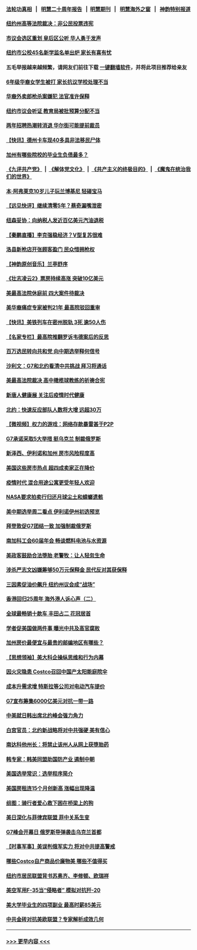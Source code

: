 #### [法轮功真相](https://github.com/gfw-breaker/truth/blob/master/README.md?t=0) &nbsp;&nbsp;|&nbsp;&nbsp; [明慧二十周年报告](https://github.com/gfw-breaker/mh-reports/blob/master/README.md?t=0) &nbsp;&nbsp;|&nbsp;&nbsp;[明慧期刊](https://github.com/gfw-breaker/mh-qikan) &nbsp;&nbsp;|&nbsp;&nbsp; [明慧海外之窗](https://github.com/gfw-breaker/mh-news/blob/master/README.md?t=0) &nbsp;&nbsp;|&nbsp;&nbsp; [神韵特别报道](https://github.com/gfw-breaker/mh-news/blob/master/shenyun.md?t=0)
#### [纽约州高等法院裁决：非公民投票违宪](../pages/nsc412/n13768925.md?t=06281501) 
#### [市议会选区重划 皇后区公听 华人勇于发声](../pages/nsc412/n13768915.md?t=06281501) 
#### [纽约市公校45名新学监名单出炉 家长有喜有忧](../pages/nsc412/n13768920.md?t=06281501) 
#### 五毛举报越来越频繁，请网友们前往下载 [一键翻墙软件](https://github.com/gfw-breaker/ssr-accounts)，并将此项目推荐给亲友
#### [6年级华裔女学生被打 家长抗议学校处理不当](../pages/nsc412/n13768909.md?t=06281501) 
#### [华裔外卖郎枪杀案嫌犯 法官准许保释](../pages/nsc412/n13768901.md?t=06281501) 
#### [纽约市议会听证 教育局被批预算分配不当](../pages/nsc412/n13768913.md?t=06281501) 
#### [两年招聘热潮转消退 华尔街可能提前裁员](../pages/nsc412/n13768737.md?t=06281501) 
#### [【快讯】德州卡车现40多具非法移民尸体](../pages/nsc412/n13768826.md?t=06281501) 
#### [加州有哪些院校的毕业生负债最多？](../pages/nsc412/n13768835.md?t=06281501) 
#### [《九评共产党》](https://github.com/begood0513/9ping.md/blob/master/README.md) &nbsp;|&nbsp; [《解体党文化》](../../../../jtdwh.md/blob/master/README.md)  &nbsp;|&nbsp; [《共产主义的终极目的》](../../../../gczydzjmd.md/blob/master/README.md) &nbsp;|&nbsp; [《魔鬼在统治我们的世界》](../../../../mgztzwmdsj.md/blob/master/README.md) 
#### [本‧阿弗莱克10岁儿子玩兰博基尼 轻碰宝马](../pages/nsc412/n13768806.md?t=06281501) 
#### [【远见快评】继续清零5年？蔡奇漏嘴泄密](../pages/nsc412/n13768743.md?t=06281501) 
#### [纽森妥协：向纳税人发近百亿美元汽油退税](../pages/nsc412/n13768765.md?t=06281501) 
#### [【秦鹏直播】李克强稳经济？V型复苏很难](../pages/nsc412/n13768690.md?t=06281501) 
#### [洛县新枪店开张顾客盈门 民众惜拥枪权](../pages/nsc412/n13768728.md?t=06281501) 
#### [【神韵原创音乐】兰亭舒序](../pages/nsc412/n13768608.md?t=06281501) 
#### [《壮志凌云2》票房持续高涨 突破10亿美元](../pages/nsc412/n13768638.md?t=06281501) 
#### [美最高法院休庭前 四大案件待裁决](../pages/nsc412/n13768668.md?t=06281501) 
#### [美华裔痛症专家被判21年 最高院驳回重审](../pages/nsc412/n13768713.md?t=06281501) 
#### [【快讯】美铁列车在密州脱轨 3死 逾50人伤](../pages/nsc412/n13768711.md?t=06281501) 
#### [【名家专栏】最高院推翻罗诉韦德案后的反思](../pages/nsc412/n13768485.md?t=06281501) 
#### [百万选民转向共和党 向中期选举释何信号](../pages/nsc412/n13768586.md?t=06281501) 
#### [沙利文：G7和北约看清中共挑战 拜习将通话](../pages/nsc412/n13768652.md?t=06281501) 
#### [美最高法院裁决 高中橄榄球教练的祈祷合宪](../pages/nsc412/n13768604.md?t=06281501) 
#### [新唐人健康展  关注后疫情时代健康](../pages/nsc412/n13768122.md?t=06281501) 
#### [北约：快速反应部队人数将大增 远超30万](../pages/nsc412/n13768594.md?t=06281501) 
#### [【微视频】权力的游戏：网络存款暴雷甚于P2P](../pages/nsc412/n13768525.md?t=06281501) 
#### [G7承诺采取5大举措 挺乌克兰 制裁俄罗斯](../pages/nsc412/n13768462.md?t=06281501) 
#### [新泽西、伊利诺和加州 房市风险程度高](../pages/nsc412/n13768427.md?t=06281501) 
#### [美国这些房市热点 超四成卖家正在降价](../pages/nsc412/n13768265.md?t=06281501) 
#### [疫情时代 混合用途公寓更受年轻人欢迎](../pages/nsc412/n13768248.md?t=06281501) 
#### [NASA要求拍卖行归还月球尘土和蟑螂遗骸](../pages/nsc412/n13768046.md?t=06281501) 
#### [美中期选举周二看点 伊利诺伊州初选预览](../pages/nsc412/n13767899.md?t=06281501) 
#### [拜登敦促G7团结一致 加强制裁俄罗斯](../pages/nsc412/n13768111.md?t=06281501) 
#### [南加科工会60届年会 畅谈燃料电池与水资源](../pages/nsc412/n13768149.md?t=06281501) 
#### [美政客鼓励合法堕胎 老警牧：让人轻忽生命](../pages/nsc412/n13768133.md?t=06281501) 
#### [涉杀严志文凶嫌筹够50万元保释金 民代反对其获保释](../pages/nsc412/n13768131.md?t=06281501) 
#### [三因素促油价飙升 纽约州议会成“战场”](../pages/nsc412/n13768103.md?t=06281501) 
#### [香港回归25周年 海外港人诉心声（二）](../pages/nsc412/n13768116.md?t=06281501) 
#### [全球最畅销十款车 丰田占二 花冠居首](../pages/nsc412/n13763164.md?t=06281501) 
#### [学者促美国做两件事 曝光中共及高官腐败](../pages/nsc412/n13768044.md?t=06281501) 
#### [加州房价最便宜与最贵的邮编地区有哪些？](../pages/nsc412/n13768067.md?t=06281501) 
#### [【思想领袖】美大科企操纵思维和行为内幕](../pages/nsc412/n13754307.md?t=06281501) 
#### [因火灾隐患 Costco召回中国产太阳能庭院伞](../pages/nsc412/n13768026.md?t=06281501) 
#### [成本升需求增 特斯拉等公司对电动汽车提价](../pages/nsc412/n13767981.md?t=06281501) 
#### [G7宣布筹集6000亿美元对抗一带一路](../pages/nsc412/n13767783.md?t=06281501) 
#### [中美就日韩出席北约峰会强力角力](../pages/nsc412/n13767842.md?t=06281501) 
#### [白宫官员：北约新战略将对中共强硬 美有信心](../pages/nsc412/n13767901.md?t=06281501) 
#### [南达科他州长：将禁止该州人从网上获堕胎药](../pages/nsc412/n13767856.md?t=06281501) 
#### [韩专家：韩美同盟助国防产业 遏制中朝](../pages/nsc412/n13767894.md?t=06281501) 
#### [美国选举常识：选举程序简介](../pages/nsc412/n13767814.md?t=06281501) 
#### [美国房租连15个月创新高 涨幅出现降温](../pages/nsc412/n13767865.md?t=06281501) 
#### [组图：骑行者爱心救下困在桥梁上的狗](../pages/nsc412/n13767752.md?t=06281501) 
#### [美日深化与菲律宾联盟 菲中关系生变](../pages/nsc412/n13767862.md?t=06281501) 
#### [G7峰会开幕日 俄罗斯导弹袭击乌克兰首都](../pages/nsc412/n13767843.md?t=06281501) 
#### [【时事军事】美误判俄军实力 将对中共提高警戒](../pages/nsc412/n13767007.md?t=06281501) 
#### [哪些Costco自产商品价廉物美 哪些不值得买](../pages/nsc412/n13766373.md?t=06281501) 
#### [纽约市居民联盟背书苏奥齐、李修顿、欧瑞祥](../pages/nsc412/n13767750.md?t=06281501) 
#### [美空军用F-35当“侵略者” 模拟对抗歼-20](../pages/nsc412/n13764726.md?t=06281501) 
#### [美大学毕业生的四项副业 最高时薪85美元](../pages/nsc412/n13766337.md?t=06281501) 
#### [中共金砖对抗美欧联盟？专家解析成效几何](../pages/nsc412/n13766960.md?t=06281501) 

----
#### [ >>> 更早内容 <<< ](../indexes/nsc412-earlier.md)

